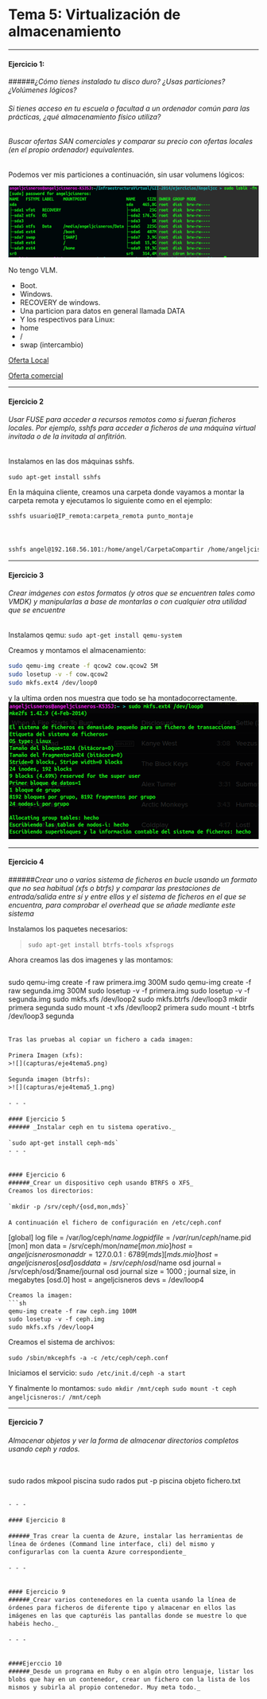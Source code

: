 # Tema 5: Virtualización de almacenamiento

- - -


#### Ejercicio 1:
######_¿Cómo tienes instalado tu disco duro? ¿Usas particiones? ¿Volúmenes lógicos?_ 
###### _Si tienes acceso en tu escuela o facultad a un ordenador común para las prácticas, ¿qué almacenamiento físico utiliza?_

###### _Buscar ofertas SAN comerciales y comparar su precio con ofertas locales (en el propio ordenador) equivalentes._

Podemos ver mis particiones a continuación, sin usar volumens lógicos:  

![](capturas/eje1tema5.png)

No tengo VLM.
+ Boot.
+ Windows.
+ RECOVERY de windows.
+ Una particion para datos en general llamada DATA
+ Y los respectivos para Linux:
 + home
 + /
 + swap (intercambio)


[Oferta Local](http://www.macnificos.com/product/9311/0/0/1/OWC-ThunderBay-IV-Thunderbolt--16TB.htm)
	

[Oferta comercial](http://www.ebuyer.com/344258-drobo-dr-b800i-2a31-b800i-16tb-8-x-2tb-wd-red-8-bay-san-dr-b800i-2a31-16tb)


-----


#### Ejercicio 2
###### _Usar FUSE para acceder a recursos remotos como si fueran ficheros locales. Por ejemplo, sshfs para acceder a ficheros de una máquina virtual invitada o de la invitada al anfitrión._

Instalamos en las dos máquinas sshfs.

`sudo apt-get install sshfs`

En la máquina cliente, creamos una carpeta donde vayamos a montar la carpeta remota y ejecutamos lo siguiente como en el ejemplo:
``` sh 
sshfs usuario@IP_remota:carpeta_remota punto_montaje



sshfs angel@192.168.56.101:/home/angel/CarpetaCompartir /home/angeljcisneros/carpeta
```

- - -

#### Ejercicio  3
###### _Crear imágenes con estos formatos (y otros que se encuentren tales como VMDK) y manipularlas a base de montarlas o con cualquier otra utilidad que se encuentre_

Instalamos qemu:
`sudo apt-get install qemu-system`

Creamos y montamos el almacenamiento:
``` sh
sudo qemu-img create -f qcow2 cow.qcow2 5M
sudo losetup -v -f cow.qcow2
sudo mkfs.ext4 /dev/loop0
```
y la ultima orden nos muestra que todo se ha montadocorrectamente.
![](capturas/eje3tema5.png)

-----

#### Ejercicio 4
######_Crear uno o varios sistema de ficheros en bucle usando un formato que no sea habitual (xfs o btrfs) y comparar las prestaciones de entrada/salida entre sí y entre ellos y el sistema de ficheros en el que se encuentra, para comprobar el overhead que se añade mediante este sistema_

Instalamos los paquetes necesarios:

>`sudo apt-get install btrfs-tools xfsprogs`  

Ahora creamos las dos imagenes y las montamos:
>``` sh
sudo qemu-img create -f raw  primera.img 300M
sudo qemu-img create -f raw  segunda.img 300M
sudo losetup -v -f primera.img
sudo losetup -v -f segunda.img
sudo mkfs.xfs /dev/loop2
sudo mkfs.btrfs /dev/loop3
mkdir primera segunda
sudo mount -t xfs /dev/loop2 primera
sudo mount -t btrfs /dev/loop3 segunda
```

Tras las pruebas al copiar un fichero a cada imagen:  

Primera Imagen (xfs):
>![](capturas/eje4tema5.png)  

Segunda imagen (btrfs):
>![](capturas/eje4tema5_1.png)

- - -

#### Ejercicio 5
###### _Instalar ceph en tu sistema operativo._

`sudo apt-get install ceph-mds`
- - -


#### Ejercicio 6
######_Crear un dispositivo ceph usando BTRFS o XFS_
Creamos los directorios:

`mkdir -p /srv/ceph/{osd,mon,mds}`

A continuación el fichero de configuración en /etc/ceph.conf
```
[global]
log file = /var/log/ceph/$name.log
pid file = /var/run/ceph/$name.pid
[mon]
mon data = /srv/ceph/mon/$name
[mon.mio]
host = angeljcisneros
mon addr = 127.0.0.1:6789
[mds]
[mds.mio]
host = angeljcisneros
[osd]
osd data = /srv/ceph/osd/$name
osd journal = /srv/ceph/osd/$name/journal
osd journal size = 1000 ; journal size, in megabytes
[osd.0]
host = angeljcisneros
devs = /dev/loop4

```
Creamos la imagen:
```sh 
qemu-img create -f raw ceph.img 100M
sudo losetup -v -f ceph.img
sudo mkfs.xfs /dev/loop4

```
Creamos el sistema de archivos:

`sudo /sbin/mkcephfs -a -c /etc/ceph/ceph.conf`

Iniciamos el servicio:
`sudo /etc/init.d/ceph -a start`

Y finalmente lo montamos:
`sudo mkdir /mnt/ceph sudo mount -t ceph angeljcisneros:/ /mnt/ceph`
- - -



#### Ejercicio 7
###### _Almacenar objetos y ver la forma de almacenar directorios completos usando ceph y rados._
>``` sh
sudo rados mkpool piscina
sudo rados put -p piscina objeto fichero.txt
```

- - -

#### Ejercicio 8

######_Tras crear la cuenta de Azure, instalar las herramientas de línea de órdenes (Command line interface, cli) del mismo y configurarlas con la cuenta Azure correspondiente_

- - -


#### Ejercicio 9
######_Crear varios contenedores en la cuenta usando la línea de órdenes para ficheros de diferente tipo y almacenar en ellos las imágenes en las que capturéis las pantallas donde se muestre lo que habéis hecho._

- - -


####Ejerccio 10
######_Desde un programa en Ruby o en algún otro lenguaje, listar los blobs que hay en un contenedor, crear un fichero con la lista de los mismos y subirla al propio contenedor. Muy meta todo._
